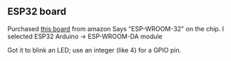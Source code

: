 ## ESP32 board

Purchased [this board](https://amzn.to/3RcA2H4) from amazon Says "ESP-WROOM-32" on the
chip. I selected ESP32 Arduino -> ESP-WROOM-DA module

Got it to blink an LED; use an integer (like 4) for a GPIO pin.
